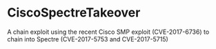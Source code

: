 # CiscoSpectreTakeover
A chain exploit using the recent Cisco SMP exploit (CVE-2017-6736) to chain into Spectre (CVE-2017-5753 and CVE-2017-5715)
